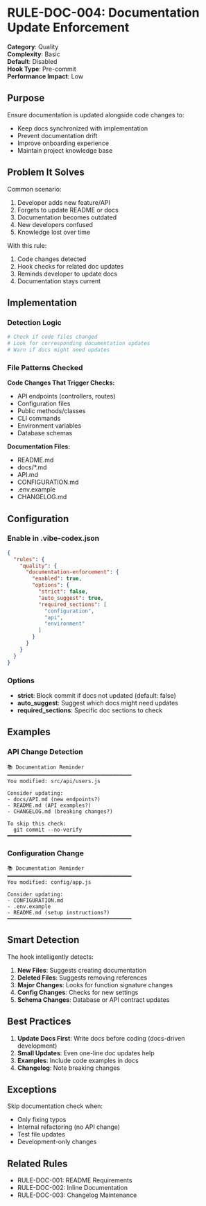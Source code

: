 # RULE-DOC-004: Documentation Update Enforcement

**Category**: Quality  
**Complexity**: Basic  
**Default**: Disabled  
**Hook Type**: Pre-commit  
**Performance Impact**: Low  

## Purpose

Ensure documentation is updated alongside code changes to:
- Keep docs synchronized with implementation
- Prevent documentation drift
- Improve onboarding experience
- Maintain project knowledge base

## Problem It Solves

Common scenario:
1. Developer adds new feature/API
2. Forgets to update README or docs
3. Documentation becomes outdated
4. New developers confused
5. Knowledge lost over time

With this rule:
1. Code changes detected
2. Hook checks for related doc updates
3. Reminds developer to update docs
4. Documentation stays current

## Implementation

### Detection Logic
```bash
# Check if code files changed
# Look for corresponding documentation updates
# Warn if docs might need updates
```

### File Patterns Checked

**Code Changes That Trigger Checks:**
- API endpoints (controllers, routes)
- Configuration files
- Public methods/classes
- CLI commands
- Environment variables
- Database schemas

**Documentation Files:**
- README.md
- docs/*.md
- API.md
- CONFIGURATION.md
- .env.example
- CHANGELOG.md

## Configuration

### Enable in .vibe-codex.json
```json
{
  "rules": {
    "quality": {
      "documentation-enforcement": {
        "enabled": true,
        "options": {
          "strict": false,
          "auto_suggest": true,
          "required_sections": [
            "configuration",
            "api",
            "environment"
          ]
        }
      }
    }
  }
}
```

### Options
- **strict**: Block commit if docs not updated (default: false)
- **auto_suggest**: Suggest which docs might need updates
- **required_sections**: Specific doc sections to check

## Examples

### API Change Detection
```
📚 Documentation Reminder
━━━━━━━━━━━━━━━━━━━━━━━━━━━━━━━━━━━━━━━━
You modified: src/api/users.js

Consider updating:
- docs/API.md (new endpoints?)
- README.md (API examples?)
- CHANGELOG.md (breaking changes?)

To skip this check:
  git commit --no-verify
━━━━━━━━━━━━━━━━━━━━━━━━━━━━━━━━━━━━━━━━
```

### Configuration Change
```
📚 Documentation Reminder
━━━━━━━━━━━━━━━━━━━━━━━━━━━━━━━━━━━━━━━━
You modified: config/app.js

Consider updating:
- CONFIGURATION.md
- .env.example
- README.md (setup instructions?)
━━━━━━━━━━━━━━━━━━━━━━━━━━━━━━━━━━━━━━━━
```

## Smart Detection

The hook intelligently detects:

1. **New Files**: Suggests creating documentation
2. **Deleted Files**: Suggests removing references
3. **Major Changes**: Looks for function signature changes
4. **Config Changes**: Checks for new settings
5. **Schema Changes**: Database or API contract updates

## Best Practices

1. **Update Docs First**: Write docs before coding (docs-driven development)
2. **Small Updates**: Even one-line doc updates help
3. **Examples**: Include code examples in docs
4. **Changelog**: Note breaking changes

## Exceptions

Skip documentation check when:
- Only fixing typos
- Internal refactoring (no API change)
- Test file updates
- Development-only changes

## Related Rules
- RULE-DOC-001: README Requirements
- RULE-DOC-002: Inline Documentation
- RULE-DOC-003: Changelog Maintenance